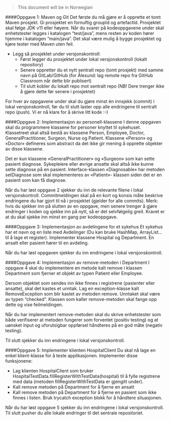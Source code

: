 >This document will be in Norwegian



####Oppgave 1: Maven og Git
Det første du må gjøre er å opprette et tomt Maven prosjekt. Gi prosjektet en fornuftig groupId og
artefactId. Prosjektet skal følge JDK v11 eller høyere. Når du svarer på kodeoppgavene under skal
enhetstester legges i katalogen “test/java”, mens resten av koden hører hjemme i katalogen
“main/java”. Det skal være mulig å bygge prosjektet og kjøre tester med Maven uten feil.

* Legg så prosjektet under versjonskontroll:
    * Først legger du prosjektet under lokal versjonskontroll (lokalt repository)
    * Senere oppretter du et nytt sentralt repo (tomt prosjekt) med samme navn på GitLab/GitHub
(for Ålesund: lag remote repo fra GitHub Classroom når dette blir publisert)
    * Til slutt kobler du lokalt repo mot sentralt repo (NB! Dere trenger ikke å gjøre dette før
senere i prosjektet)
      
For hver av oppgavene under skal du gjøre minst én innsjekk (commit) i lokal versjonskontroll, før du
til slutt laster opp alle endringene til sentralt repo (push).
Vi er nå klare for å skrive litt kode :-)



####Oppgave 2: Implementasjon av personell-klassene
I denne oppgaven skal du programmere klassene for personer knyttet til sykehuset. Klassetreet skal
altså bestå av klassene Person, Employee, Doctor, GeneralPractitioner, Surgeon, Nurse og Patient.
Klassene «Person» og «Doctor» defineres som abstract da det ikke gir mening å opprette objekter av
disse klassene.

Det er kun klassene «GeneralPractitioner» og «Surgeon» som kan sette pasient diagnose. Sykepleiere
eller øvrige ansatte skal altså ikke kunne sette diagnose på en pasient.
Interface-klassen «Diagnosable» har metoden setDiagnose som skal implementeres av «Patient»-
klassen siden det er en pasient som kan få diagnose.

Når du har løst oppgave 2 sjekker du inn de relevante filene i lokal versjonskontroll. Commitmeldingen skal på en kort og konsis måte beskrive endringene du har gjort til nå i prosjektet (gjelder
for alle commits). Merk: hvis du sjekker inn på slutten av en oppgave, men senere trenger å gjøre
endringer i koden og sjekke inn på nytt, så er det selvfølgelig greit. Kravet er at du skal sjekke inn
minst en gang per kodeoppgave.


####Oppgave 3: Implementasjon av avdelingene for et sykehus
Et sykehus har et navn og en liste med Avdelinger (Du kan bruke HashMap, ArrayList… til å lage et
register). Implementer klassene Hospital og Department. En ansatt eller pasient hører til en avdeling.

Når du har løst oppgaven sjekker du inn endringene i lokal versjonskontroll.


####Oppgave 4: Implementasjon av remove-metoden i Department
I oppgave 4 skal du implementere en metode kalt remove i klassen Department som fjerner et objekt
av typen Patient eller Employee.

Dersom objektet som sendes inn ikke finnes i registrene (pasienter eller ansatte), skal det kastes et
unntak. Lag en exception-klasse kalt RemoveException som blir kastet av metoden remove. Unntaket
skal være av typen “checked”. Klassen som kaller remove-metoden skal fange opp dette og vise
feilmeldingen.

Når du har implementert remove-metoden skal du skrive enhetstester som både verifiserer at
metoden fungerer som forventet (positiv testing) og at uønsket input og uforutsigbar oppførsel
håndteres på en god måte (negativ testing).

Til slutt sjekker du inn endringene i lokal versjonskontroll.


####Oppgave 5: Implementer klienten HospitalClient
Du skal nå lage en enkel klient-klasse for å teste applikasjonen. Implementer disse funksjonene:
* Lag klienten HospitalClient som bruker HospitalTestData.fillRegisterWithTestData(hospital) til å
fylle registrene med data (metoden fillRegisterWithTestData er gjengitt under).
* Kall remove metoden på Department for å fjerne en ansatt
* Kall remove metoden på Department for å fjerne en pasient som ikke finnes i listen. Bruk trycatch exception blokk for å håndtere situasjonen.

Når du har løst oppgave 5 sjekker du inn endringene i lokal versjonskontroll.
Til slutt pusher du alle lokale endringer til det sentrale repositoriet.
